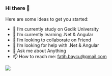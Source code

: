 ### Hi there 👋


Here are some ideas to get you started:

- 🔭 I’m currently study on Gedik University
- 🌱 I’m currently learning .Net & Angular
- 👯 I’m looking to collaborate on Friend
- 🤔 I’m looking for help with .Net & Angular
- 💬 Ask me about Anything
- 📫 How to reach me: fatih.baycu@gmail.com

![](https://komarev.com/ghpvc/?FatihBaycu=your-github-FatihBaycu)
